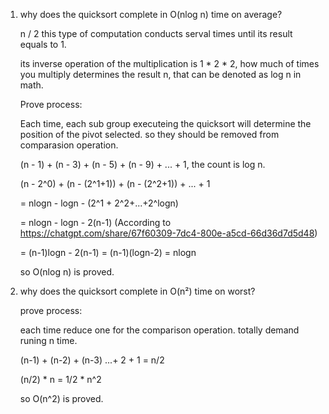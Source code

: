 1. why does the quicksort complete in O(nlog n) time on average? 

   n / 2 this type of computation conducts serval times until its result equals to 1.
   
   its inverse operation of the multiplication is 1 * 2 * 2, how much of times you multiply determines the result n, that can be denoted as log n in math.

   Prove process:

   Each time, each sub group executeing the quicksort will determine the position of the pivot selected. so they should be removed from comparasion operation.

   (n - 1) + (n - 3) + (n - 5) + (n - 9) + ... + 1, the count is log n.

   (n - 2^0) + (n - (2^1+1)) + (n - (2^2+1)) + ... + 1 
   
   = nlogn - logn - (2^1 + 2^2+...+2^logn)

   = nlogn - logn - 2(n-1) (According to https://chatgpt.com/share/67f60309-7dc4-800e-a5cd-66d36d7d5d48)
   
   = (n-1)logn - 2(n-1) = (n-1)(logn-2) = nlogn

   so O(nlog n) is proved.

2. why does the quicksort complete in O(n²) time on worst?

   prove process:

   each time reduce one for the comparison operation. totally demand runing n time.

   (n-1) + (n-2) + (n-3) ...+ 2 + 1 = n/2

   (n/2) * n  = 1/2 * n^2

   so O(n^2) is proved.
